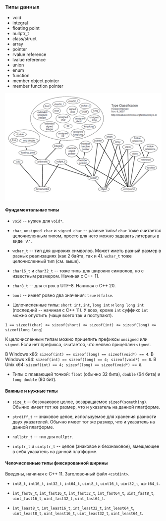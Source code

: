 ### Типы данных

* void
* integral
* floating point
* nullptr_t
* class/struct
* array
* pointer
* rvalue reference
* lvalue reference
* union
* enum
* function
* member object pointer
* member function pointer

![type chart](img/types.png)

#### Фундаментальные типы

* `void` -- нужен для `void*`.

* `char`, `unsigned char` и `signed char` -- разные типы! `char` тоже считается целочисленным типом, просто для него можно задавать литералы в виде `'A'`.

* `wchar_t` -- тип для широких символов. Может иметь разный размер в разных реализациях (как 2 байта, так и 4). `wchar_t` тоже целочисленный тип (см. выше).

* `char16_t` и `char32_t` -- тоже типы для широких символов, но с известным размером. Начиная с C++ 11.

* `char8_t` -- для строк в UTF-8. Начиная с C++ 20.

* `bool` -- имеет ровно два значения: `true` и `false`.

* Целочисленные типы: `short int`, `int`, `long int` и `long long int` (последний -- начиная с C++ 11). У всех, кроме `int` суффикс `int`  можно опустить (чаще всего так и поступают).

```
1 == sizeof(char) <= sizeof(short) <= sizeof(int) <= sizeof(long) <= sizeof(long long)
```

К целочисленным типам можно прицепить префиксы `unsigned` или `signed`. Если нет префикса, считается, что неявно прицеплен `signed`.

В Windows x86: `sizeof(int) == sizeof(long) == sizeof(void*) == 4`. В Windows x64: `sizeof(int) == sizeof(long) == 4; sizeof(void*) == 8`. В Unix x64: `sizeof(int) == 4; sizeof(long) == sizeof(void*) == 8`.

* Типы с плавающей точкой: `float` (обычно 32 бита), `double` (64 бита) и `long double` (80 бит).

#### Важные и нужные типы

* `size_t` -- беззнаковое целое, возвращаемое `sizeof(something)`. Обычно имеет тот же размер, что и указатель на данной платформе.

* `ptrdiff_t` -- знаковое целое, используемое для хранения разности двух указателей. Обычно имеет тот же размер, что и указатель на данной платформе.

* `nullptr_t` -- тип для `nullptr`.

* `intptr_t` и `uintptr_t` -- целое (знаковое и беззнаковое), вмещающее в себя указатель на данной платформе.

#### Челочисленные типы фиксированной ширины

Введены, начиная с C++ 11. Заголовочный файл `<cstdint>`.

* `int8_t`, `int16_t`, `int32_t`, `int64_t`, `uint8_t`, `uint16_t`, `uint32_t`, `uint64_t`. 

* `int_fast8_t`, `int_fast16_t`, `int_fast32_t`, `int_fast64_t`, `uint_fast8_t`, `uint_fast16_t`, `uint_fast32_t`, `uint_fast64_t`.

* `int_least8_t`, `int_least16_t`, `int_least32_t`, `int_least64_t`, `uint_least8_t`, `uint_least16_t`, `uint_least32_t`, `uint_least64_t`.  

